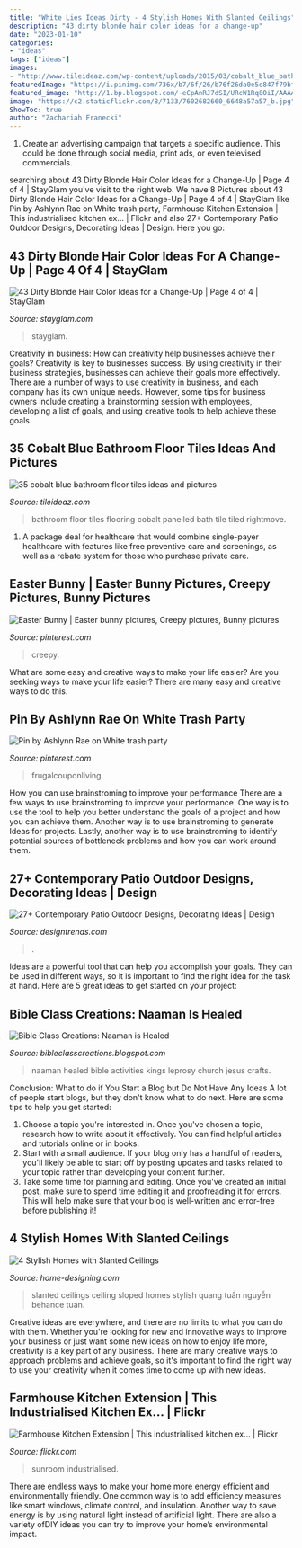 ```yaml
---
title: "White Lies Ideas Dirty - 4 Stylish Homes With Slanted Ceilings"
description: "43 dirty blonde hair color ideas for a change-up"
date: "2023-01-10"
categories:
- "ideas"
tags: ["ideas"]
images:
- "http://www.tileideaz.com/wp-content/uploads/2015/03/cobalt_blue_bathroom_floor_tiles_21.jpg"
featuredImage: "https://i.pinimg.com/736x/b7/6f/26/b76f26da0e5e847f79bf3a8631f7c5d8.jpg"
featured_image: "http://1.bp.blogspot.com/-eCpAnRJ7dSI/URcW1Rq8OiI/AAAAAAAABUI/7EcpUIVQXpA/w1200-h630-p-k-no-nu/Sponge+Naaman+3.jpg"
image: "https://c2.staticflickr.com/8/7133/7602682660_6648a57a57_b.jpg"
ShowToc: true
author: "Zachariah Franecki"
---
```



1. Create an advertising campaign that targets a specific audience. This could be done through social media, print ads, or even televised commercials.

	

		
searching about 43 Dirty Blonde Hair Color Ideas for a Change-Up | Page 4 of 4 | StayGlam you've visit to the right web. We have 8 Pictures about 43 Dirty Blonde Hair Color Ideas for a Change-Up | Page 4 of 4 | StayGlam like Pin by Ashlynn Rae on White trash party, Farmhouse Kitchen Extension | This industrialised kitchen ex… | Flickr and also 27+ Contemporary Patio Outdoor Designs, Decorating Ideas | Design. Here you go:
		
    
## 43 Dirty Blonde Hair Color Ideas For A Change-Up | Page 4 Of 4 | StayGlam

<img loading=lazy src="https://stayglam.com/wp-content/uploads/2020/01/Warm-Blonde-Hair.jpg" onerror="this.onerror=null;this.src='https://tse2.mm.bing.net/th?id=OIP.5Y0nClJ2kTrteAHDYNRrRQHaJQ&amp;pid=15.1';" alt="43 Dirty Blonde Hair Color Ideas for a Change-Up | Page 4 of 4 | StayGlam">

_Source: stayglam.com_

>stayglam. 

	

Creativity in business: How can creativity help businesses achieve their goals?
Creativity is key to businesses success. By using creativity in their business strategies, businesses can achieve their goals more effectively. There are a number of ways to use creativity in business, and each company has its own unique needs. However, some tips for business owners include creating a brainstorming session with employees, developing a list of goals, and using creative tools to help achieve these goals.

    
## 35 Cobalt Blue Bathroom Floor Tiles Ideas And Pictures

<img loading=lazy src="http://www.tileideaz.com/wp-content/uploads/2015/03/cobalt_blue_bathroom_floor_tiles_21.jpg" onerror="this.onerror=null;this.src='https://tse1.mm.bing.net/th?id=OIP.sG3574yB5S8jU5SpbTc_OgHaF6&amp;pid=15.1';" alt="35 cobalt blue bathroom floor tiles ideas and pictures">

_Source: tileideaz.com_

>bathroom floor tiles flooring cobalt panelled bath tile tiled rightmove. 

	

1) A package deal for healthcare that would combine single-payer healthcare with features like free preventive care and screenings, as well as a rebate system for those who purchase private care.

    
## Easter Bunny | Easter Bunny Pictures, Creepy Pictures, Bunny Pictures

<img loading=lazy src="https://i.pinimg.com/736x/b7/6f/26/b76f26da0e5e847f79bf3a8631f7c5d8.jpg" onerror="this.onerror=null;this.src='https://tse1.mm.bing.net/th?id=OIP.8iBy47YMJRA9If7J1uwDSQAAAA&amp;pid=15.1';" alt="Easter Bunny | Easter bunny pictures, Creepy pictures, Bunny pictures">

_Source: pinterest.com_

>creepy. 

	

What are some easy and creative ways to make your life easier?
Are you seeking ways to make your life easier? There are many easy and creative ways to do this.

    
## Pin By Ashlynn Rae On White Trash Party

<img loading=lazy src="https://i.pinimg.com/736x/16/7f/48/167f485b7d84e4336770c491e6bcc8e7.jpg" onerror="this.onerror=null;this.src='https://tse4.mm.bing.net/th?id=OIP.lfkTNRebVAg1DMF4Voyi2gHaLH&amp;pid=15.1';" alt="Pin by Ashlynn Rae on White trash party">

_Source: pinterest.com_

>frugalcouponliving. 

	

How you can use brainstroming to improve your performance
There are a few ways to use brainstroming to improve your performance. One way is to use the tool to help you better understand the goals of a project and how you can achieve them. Another way is to use brainstroming to generate Ideas for projects. Lastly, another way is to use brainstroming to identify potential sources of bottleneck problems and how you can work around them.

    
## 27+ Contemporary Patio Outdoor Designs, Decorating Ideas | Design

<img loading=lazy src="https://images.designtrends.com/wp-content/uploads/2015/10/06082505/Family-Contemporary-Patio-Design.jpg" onerror="this.onerror=null;this.src='https://tse1.mm.bing.net/th?id=OIP.HFrlxV_Vw8s3nwlCZbT2SAHaK1&amp;pid=15.1';" alt="27+ Contemporary Patio Outdoor Designs, Decorating Ideas | Design">

_Source: designtrends.com_

>. 

	

Ideas are a powerful tool that can help you accomplish your goals. They can be used in different ways, so it is important to find the right idea for the task at hand. Here are 5 great ideas to get started on your project: 

    
## Bible Class Creations: Naaman Is Healed

<img loading=lazy src="http://1.bp.blogspot.com/-eCpAnRJ7dSI/URcW1Rq8OiI/AAAAAAAABUI/7EcpUIVQXpA/w1200-h630-p-k-no-nu/Sponge+Naaman+3.jpg" onerror="this.onerror=null;this.src='https://tse3.mm.bing.net/th?id=OIP.KEgTGYm0yXvTqt2xdjXbfwHaD5&amp;pid=15.1';" alt="Bible Class Creations: Naaman is Healed">

_Source: bibleclasscreations.blogspot.com_

>naaman healed bible activities kings leprosy church jesus crafts. 

	

Conclusion: What to do if You Start a Blog but Do Not Have Any Ideas
A lot of people start blogs, but they don't know what to do next. Here are some tips to help you get started: 
1) Choose a topic you're interested in. Once you've chosen a topic, research how to write about it effectively. You can find helpful articles and tutorials online or in books.
2) Start with a small audience. If your blog only has a handful of readers, you'll likely be able to start off by posting updates and tasks related to your topic rather than developing your content further. 
3) Take some time for planning and editing. Once you've created an initial post, make sure to spend time editing it and proofreading it for errors. This will help make sure that your blog is well-written and error-free before publishing it!

    
## 4 Stylish Homes With Slanted Ceilings

<img loading=lazy src="http://cdn.home-designing.com/wp-content/uploads/2015/07/mod-sloped-ceiling-600x800.jpg" onerror="this.onerror=null;this.src='https://tse4.mm.bing.net/th?id=OIP.nOQSvMA8I02NjOYEJtKXNwHaJ4&amp;pid=15.1';" alt="4 Stylish Homes with Slanted Ceilings">

_Source: home-designing.com_

>slanted ceilings ceiling sloped homes stylish quang tuấn nguyễn behance tuan. 

	

Creative ideas are everywhere, and there are no limits to what you can do with them. Whether you're looking for new and innovative ways to improve your business or just want some new ideas on how to enjoy life more, creativity is a key part of any business. There are many creative ways to approach problems and achieve goals, so it's important to find the right way to use your creativity when it comes time to come up with new ideas.

    
## Farmhouse Kitchen Extension | This Industrialised Kitchen Ex… | Flickr

<img loading=lazy src="https://c2.staticflickr.com/8/7133/7602682660_6648a57a57_b.jpg" onerror="this.onerror=null;this.src='https://tse2.mm.bing.net/th?id=OIP.6G2flSDBTOhuvXfgp4-uvAHaLG&amp;pid=15.1';" alt="Farmhouse Kitchen Extension | This industrialised kitchen ex… | Flickr">

_Source: flickr.com_

>sunroom industrialised. 

	

There are endless ways to make your home more energy efficient and environmentally friendly. One common way is to add efficiency measures like smart windows, climate control, and insulation. Another way to save energy is by using natural light instead of artificial light. There are also a variety ofDIY ideas you can try to improve your home’s environmental impact.

